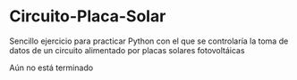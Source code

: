 # Circuito-Placa-Solar
Sencillo ejercicio para practicar Python con el que se controlaría la toma de datos de un circuito alimentado por placas solares fotovoltáicas

Aún no está terminado
